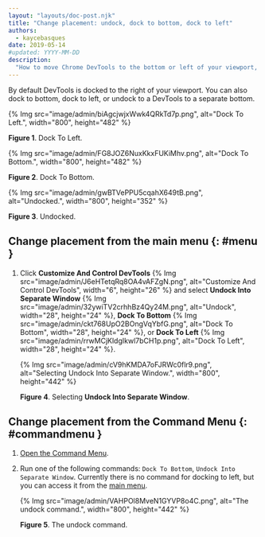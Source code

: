 ```yaml
---
layout: "layouts/doc-post.njk"
title: "Change placement: undock, dock to bottom, dock to left"
authors:
  - kaycebasques
date: 2019-05-14
#updated: YYYY-MM-DD
description:
  "How to move Chrome DevTools to the bottom or left of your viewport, or to a separate window."
---
```


By default DevTools is docked to the right of your viewport. You can also dock to bottom, dock to
left, or undock to a DevTools to a separate bottom.

{% Img src="image/admin/biAgcjwjxWwk4QRkTd7p.png", alt="Dock To Left.", width="800", height="482" %}

**Figure 1**. Dock To Left.

{% Img src="image/admin/FG8JOZ6NuxKkxFUKiMhv.png", alt="Dock To Bottom.", width="800", height="482" %}

**Figure 2**. Dock To Bottom.

{% Img src="image/admin/gwBTVePPU5cqahX649tB.png", alt="Undocked.", width="800", height="352" %}

**Figure 3**. Undocked.

## Change placement from the main menu {: #menu }

1.  Click **Customize And Control DevTools**
    {% Img src="image/admin/J6eHTetqRq8OA4vAFZgN.png", alt="Customize And Control DevTools", width="6", height="26" %} and
    select **Undock Into Separate Window**
    {% Img src="image/admin/32ywiTV2crhhBz4Qy24M.png", alt="Undock", width="28", height="24" %}, **Dock To Bottom**
    {% Img src="image/admin/ckt768UpO2BOngVqYbfG.png", alt="Dock To Bottom", width="28", height="24" %}, or **Dock To
    Left** {% Img src="image/admin/rrwMCjKldgIkwl7bCH1p.png", alt="Dock To Left", width="28", height="24" %}.

    {% Img src="image/admin/cV9hKMDA7oFJRWc0flr9.png", alt="Selecting Undock Into Separate Window.", width="800", height="442" %}

    **Figure 4**. Selecting **Undock Into Separate Window**.

## Change placement from the Command Menu {: #commandmenu }

1.  [Open the Command Menu][1].
2.  Run one of the following commands: `Dock To Bottom`, `Undock Into Separate Window`. Currently
    there is no command for docking to left, but you can access it from the [main menu][2].

    {% Img src="image/admin/VAHPOl8MveN1GYVP8o4C.png", alt="The undock command.", width="800", height="442" %}

    **Figure 5**. The undock command.

[1]: /web/tools/chrome-devtools/command-menu
[2]: #menu
